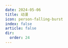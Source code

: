 ```yaml
---
date: 2024-05-06
title: 动漫
icon: person-falling-burst
index: false
article: false
dir:
  order: 24
---
```


<Catalog />
